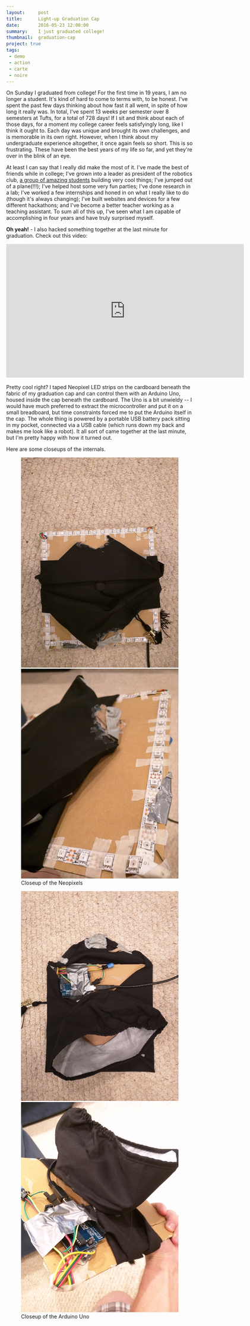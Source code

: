 ```yaml
---
layout:     post
title:      Light-up Graduation Cap
date:       2016-05-23 12:00:00
summary:    I just graduated college!
thumbnail:  graduation-cap
project: true
tags:
 - demo
 - action
 - carte
 - noire
---
```


On Sunday I graduated from college! For the first time
in 19 years, I am no longer a student. It's kind of hard to come to terms with, to be
honest. I've spent the past few days thinking about how fast it all went, in
spite of how long it really was. In total, I've spent 13 weeks per semester over
8 semesters at Tufts, for a total of 728 days! If I sit and think about each of
those days, for a moment my college career feels satisfyingly long, like I think
it ought to. Each day was unique and brought its own challenges, and is
memorable in its own right. However, when I think about my undergraduate
experience altogether, it once again feels so short. This is so frustrating.  These have
been the best years of my life so far, and yet they're over in the blink of an
eye.

At least I can say that I really did make the most of it. I've made the best of
friends while in college; I've grown into a leader as president of the robotics
club, [a group of amazing students](http://tuftsroboticsclub.com) building very
cool things; I've jumped out of a plane(!!!); I've helped host some very fun
parties; I've done research in a lab; I've worked a few internships and honed in
on what I really like to do (though it's always changing); I've built websites
and devices for a few different hackathons; and I've become a better teacher
working as a teaching assistant. To sum all of this up, I've seen what I
am capable of accomplishing in four years and have truly surprised myself.

**Oh yeah!** - I also hacked something together at the last minute for
graduation. Check out this video:

<iframe width="640" height="360" src="https://www.youtube.com/embed/VzNShGp1zbs"
frameborder="0" allowfullscreen></iframe>

Pretty cool right? I taped Neopixel LED strips on the cardboard beneath the
fabric of my graduation cap and can control them with an Arduino Uno, housed
inside the cap beneath the cardboard. The Uno is a bit unwieldy -- I would have
much preferred to extract the microcontroller and put it on a small breadboard,
but time constraints forced me to put the Arduino itself in the cap. The whole
thing is powered by a portable USB battery pack sitting in my pocket, connected
via a USB cable (which runs down my back and makes me look like a robot). It all
sort of came together at the last minute, but I'm pretty happy with how it
turned out.

Here are some closeups of the internals. 

<figure class="half">
    <a href="/assets/img/graduation-cap/neopixel1.jpg"><img src="/assets/img/graduation-cap/neopixel1.jpg"></a>
    <a href="/assets/img/graduation-cap/neopixel3.jpg"><img src="/assets/img/graduation-cap/neopixel3.jpg"></a>
    <figcaption>Closeup of the Neopixels</figcaption>
</figure>

<figure class="half">
    <a href="/assets/img/graduation-cap/arduino1.jpg"><img src="/assets/img/graduation-cap/arduino1.jpg"></a>
    <a href="/assets/img/graduation-cap/arduino2.jpg"><img src="/assets/img/graduation-cap/arduino2.jpg"></a>
    <figcaption>Closeup of the Arduino Uno</figcaption>
</figure>


